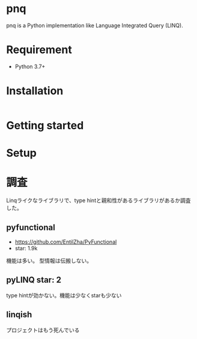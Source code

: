 # pnq
pnq is a Python implementation like Language Integrated Query (LINQ).

# Requirement

- Python 3.7+

# Installation

``` shell
```

# Getting started


# Setup


# 調査
Linqライクなライブラリで、type hintと親和性があるライブラリがあるか調査した。

## pyfunctional
- https://github.com/EntilZha/PyFunctional
- star: 1.9k

機能は多い。
型情報は伝搬しない。


## pyLINQ star: 2
type hintが効かない。機能は少なくstarも少ない

## linqish
プロジェクトはもう死んでいる

